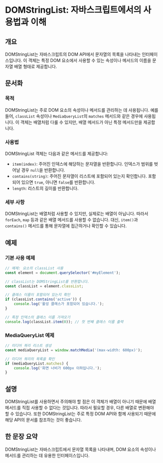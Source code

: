 <!--
Meta Description: # DOMStringList: 자바스크립트에서의 사용법과 이해 ## 개요 DOMStringList는 자바스크립트의 DOM API에서 문자열의 목록을 나타내는 인터페이스입니다. 이 객체는 특정 DOM 요소에서 사용할 수 있는 속성이나 메서드의 이름을 문자열 배열 형태로 ...
Meta Keywords: 메서드를, classlist, domstringlist는, dom, 반환합니다
-->

# DOMStringList: 자바스크립트에서의 사용법과 이해

## 개요
DOMStringList는 자바스크립트의 DOM API에서 문자열의 목록을 나타내는 인터페이스입니다. 이 객체는 특정 DOM 요소에서 사용할 수 있는 속성이나 메서드의 이름을 문자열 배열 형태로 제공합니다.

## 문서화

### 목적
DOMStringList는 주로 DOM 요소의 속성이나 메서드를 관리하는 데 사용됩니다. 예를 들어, `classList` 속성이나 `MediaQueryList`의 `matches` 메서드와 같은 경우에 사용됩니다. 이 객체는 배열처럼 다룰 수 있지만, 배열 메서드가 아닌 특정 메서드만을 제공합니다.

### 사용법
DOMStringList 객체는 다음과 같은 메서드를 제공합니다:
- `item(index)`: 주어진 인덱스에 해당하는 문자열을 반환합니다. 인덱스가 범위를 벗어날 경우 `null`을 반환합니다.
- `contains(string)`: 주어진 문자열이 리스트에 포함되어 있는지 확인합니다. 포함되어 있으면 `true`, 아니면 `false`를 반환합니다.
- `length`: 리스트의 길이를 반환합니다.

### 세부 사항
DOMStringList는 배열처럼 사용할 수 있지만, 실제로는 배열이 아닙니다. 따라서 `forEach`, `map` 등과 같은 배열 메서드를 사용할 수 없습니다. 대신, `item()`과 `contains()` 메서드를 통해 문자열에 접근하거나 확인할 수 있습니다.

## 예제

### 기본 사용 예제
```javascript
// 예제: 요소의 classList 사용
const element = document.querySelector('#myElement');

// classList는 DOMStringList를 반환합니다.
const classList = element.classList;

// 클래스 이름이 포함되어 있는지 확인
if (classList.contains('active')) {
    console.log('활성 클래스가 포함되어 있습니다.');
}

// 특정 인덱스의 클래스 이름 가져오기
console.log(classList.item(0)); // 첫 번째 클래스 이름 출력
```

### MediaQueryList 예제
```javascript
// 미디어 쿼리 리스트 생성
const mediaQueryList = window.matchMedia('(max-width: 600px)');

// 미디어 쿼리의 목록을 확인
if (mediaQueryList.matches) {
    console.log('화면 너비가 600px 이하입니다.');
}
```

## 설명
DOMStringList를 사용하면서 주의해야 할 점은 이 객체가 배열이 아니기 때문에 배열 메서드를 직접 사용할 수 없다는 것입니다. 따라서 필요할 경우, 다른 배열로 변환해야 할 수 있습니다. 또한 DOMStringList는 주로 특정 DOM API와 함께 사용되기 때문에 해당 API의 문서를 참조하는 것이 좋습니다.

## 한 문장 요약
DOMStringList는 자바스크립트에서 문자열 목록을 나타내며, DOM 요소의 속성이나 메서드를 관리하는 데 유용한 인터페이스입니다.